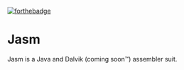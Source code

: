 [![forthebadge](https://forthebadge.com/images/badges/contains-tasty-spaghetti-code.svg)](https://forthebadge.com)
# Jasm

Jasm is a Java and Dalvik (coming soon™) assembler suit.

